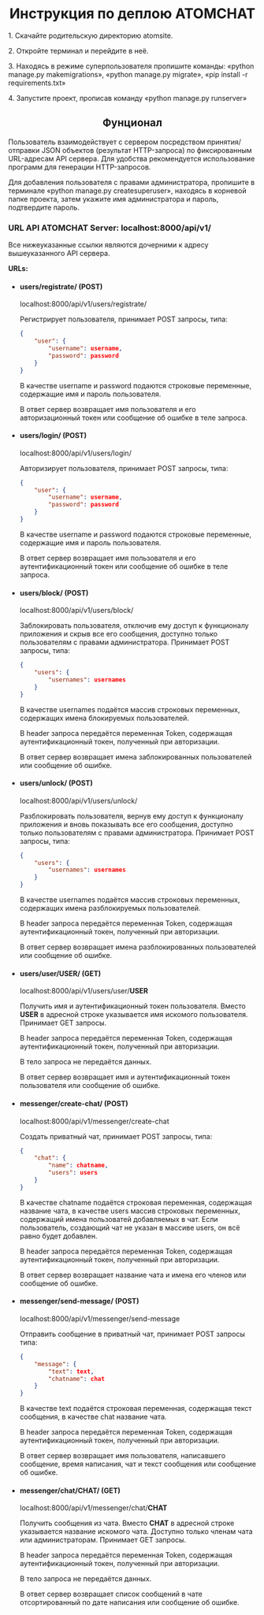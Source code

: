 <h1 align="center">Инструкция по деплою ATOMCHAT</h1>
<p>1. Скачайте родительскую директорию atomsite.</p>
<p>2. Откройте терминал и перейдите в неё.</p>
<p>3. Находясь в режиме суперпользователя пропишите команды: «python manage.py makemigrations», «python manage.py migrate», «pip install -r requirements.txt»</p>
<p>4. Запустите проект, прописав команду «python manage.py runserver»</p>

<h2 align="center">Фунционал</h2>
<p>Пользователь взаимодействует с сервером посредством принятия/отправки JSON объектов (результат HTTP-запроса) по фиксированным URL-адресам API сервера. Для удобства рекомендуется использование программ для генерации HTTP-запросов.</p>

<p>Для добавления пользователя с правами администратора, пропишите в терминале «python manage.py createsuperuser», находясь в корневой папке проекта, затем укажите имя администратора и пароль, подтвердите пароль.</p>

<h3>URL API ATOMCHAT Server: localhost:8000/api/v1/</h3>
<p>Все нижеуказанные cсылки являются дочерними к адресу вышеуказанного API сервера.</p>

**URLs:**

<ul>
<li><h4>users/registrate/ (POST)</h4>
<p>localhost:8000/api/v1/users/registrate/</p>
<p>Регистрирует пользователя, принимает POST запросы, типа:</p>

```json
{
    "user": {
        "username": username,
        "password": password
    }
}
```
<p>В качестве username и password подаются строковые переменные, содержащие имя и пароль пользователя.</p>
<p>В ответ сервер возвращает имя пользователя и его авторизационный токен или сообщение об ошибке в теле запроса.</p></li>

<li><h4>users/login/ (POST)</h4>
<p>localhost:8000/api/v1/users/login/</p>
<p>Авторизирует пользователя, принимает POST запросы, типа:</p>

```json
{
    "user": {
        "username": username,
        "password": password
    }
}
```
<p>В качестве username и password подаются строковые переменные, содержащие имя и пароль пользователя.</p>
<p>В ответ сервер возвращает имя пользователя и его аутентификационный токен или сообщение об ошибке в теле запроса.</p></li>

<li><h4>users/block/ (POST)</h4>
<p>localhost:8000/api/v1/users/block/</p>
<p>Заблокировать пользователя, отключив ему доступ к функционалу приложения и скрыв все его сообщения, доступно только пользователям с правами администратора. Принимает POST запросы, типа:</p>

```json
{
    "users": {
        "usernames": usernames
    }
}
```
<p>В качестве usernames подаётся массив строковых переменных, содержащих имена блокируемых пользователей.</p>
<p>В header запроса передаётся переменная Token, содержащая аутентификационный токен, полученный при авторизации.</p>
<p>В ответ сервер возвращает имена заблокированных пользователей или сообщение об ошибке.</p></li>

<li><h4>users/unlock/ (POST)</h4>
<p>localhost:8000/api/v1/users/unlock/</p>
<p>Разблокировать пользователя, вернув ему доступ к функционалу приложения и вновь показывать все его сообщения, доступно только пользователям с правами администратора. Принимает POST запросы, типа:</p>
      
```json
{
    "users": {
        "usernames": usernames
    }
}
```
<p>В качестве usernames подаётся массив строковых переменных, содержащих имена разблокируемых пользователей.</p>
<p>В header запроса передаётся переменная Token, содержащая аутентификационный токен, полученный при авторизации.</p>
<p>В ответ сервер возвращает имена разблокированных пользователей или сообщение об ошибке.</p></li>

<li><h4>users/user/<strong>USER</strong>/ (GET)</h4>
<p>localhost:8000/api/v1/users/user/<strong>USER</strong></p>
<p>Получить имя и аутентификационный токен пользователя. Вместо <strong>USER</strong> в адресной строке указывается имя искомого пользователя. Принимает GET запросы.</p>
<p>В header запроса передаётся переменная Token, содержащая аутентификационный токен, полученный при авторизации.</p>
<p>В тело запроса не передаётся данных.</p>
<p>В ответ сервер возвращает имя и аутентификационный токен пользователя или сообщение об ошибке.</p></li>

<li><h4>messenger/create-chat/ (POST)</h4>
<p>localhost:8000/api/v1/messenger/create-chat</p>
<p>Создать приватный чат, принимает POST запросы, типа:</p>
      
```json
{
    "chat": {
        "name": chatname,
        "users": users
    }
}
```
<p>В качестве chatname подаётся строковая переменная, содержащая название чата, в качестве users массив строковых переменных, содержащий имена пользоватей добавляемых в чат. Если пользователь, создающий чат не указан в массиве users, он всё равно будет добавлен.</p>
<p>В header запроса передаётся переменная Token, содержащая аутентификационный токен, полученный при авторизации.</p>
<p>В ответ сервер возвращает название чата и имена его членов или сообщение об ошибке.</p></li>

<li><h4>messenger/send-message/ (POST)</h4>
<p>localhost:8000/api/v1/messenger/send-message</p>
<p>Отправить сообщение в приватный чат, принимает POST запросы типа:</p>
      
```json
{
    "message": {
        "text": text,
        "chatname": chat
    }
}
```
<p>В качестве text подаётся строковая переменная, содержащая текст сообщения, в качестве chat название чата.</p>
<p>В header запроса передаётся переменная Token, содержащая аутентификационный токен, полученный при авторизации.</p>
<p>В ответ сервер возвращает имя пользователя, написавшего сообщение, время написания, чат и текст сообщения или сообщение об ошибке.</p></li>

<li><h4>messenger/chat/<strong>CHAT</strong>/ (GET)</h4>
<p>localhost:8000/api/v1/messenger/chat/<strong>CHAT</strong></p>
<p>Получить сообщения из чата. Вместо <strong>CHAT</strong> в адресной строке указывается название искомого чата. Доступно только членам чата или администраторам. Принимает GET запросы.</p>
<p>В header запроса передаётся переменная Token, содержащая аутентификационный токен, полученный при авторизации.</p>
<p>В тело запроса не передаётся данных.</p>
<p>В ответ сервер возвращает список сообщений в чате отсортированный по дате написания или сообщение об ошибке.</p></li>
</ul>
